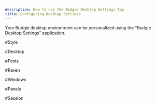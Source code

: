 ```yaml
---
description: How to use the Budgie Desktop Settings App
title: Configuring Desktop Settings
---
```


Your Budgie desktop environment can be personalized using the "Budgie Desktop Settings" application.


#Style

#Desktop

#Fonts

#Raven

#Windows

#Panels

#Session
